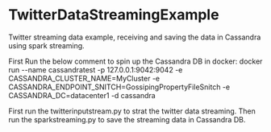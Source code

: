 # TwitterDataStreamingExample
Twitter streaming data example, receiving and saving the data in Cassandra using spark streaming.  

First Run the below comment to spin up the Cassandra DB in docker:
docker run --name cassandratest -p 127.0.0.1:9042:9042 -e CASSANDRA_CLUSTER_NAME=MyCluster -e 
CASSANDRA_ENDPOINT_SNITCH=GossipingPropertyFileSnitch -e CASSANDRA_DC=datacenter1 -d cassandra

First run the twitterinputstream.py to strat the twitter data streaming.
Then run the sparkstreaming.py to save the streaming data in Cassandra DB.

